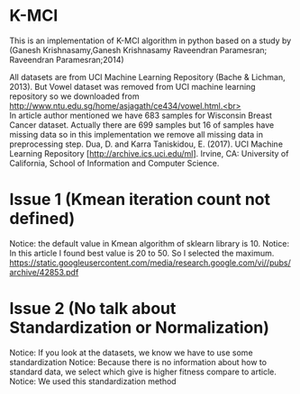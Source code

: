 # K-MCI
This is an implementation of K-MCI algorithm in python based on a study by (Ganesh Krishnasamy,Ganesh Krishnasamy Raveendran Paramesran; Raveendran Paramesran;2014)

All datasets are from UCI Machine Learning Repository (Bache & Lichman, 2013). But Vowel dataset was removed from UCI machine learning repository so we downloaded from http://www.ntu.edu.sg/home/asjagath/ce434/vowel.html.<br>
<br>In article author mentioned we have 683 samples for Wisconsin Breast Cancer dataset. Actually there are 699 samples but 16 of samples have missing data so in this implementation we remove all missing data in preprocessing step.
Dua, D. and Karra Taniskidou, E. (2017). UCI Machine Learning Repository [http://archive.ics.uci.edu/ml]. Irvine, CA: University of California, School of Information and Computer Science.


# Issue 1 (Kmean iteration count not defined)
Notice: the default value in Kmean algorithm of sklearn library is 10.
Notice: In this article I found best value is 20 to 50. So I selected the maximum.
https://static.googleusercontent.com/media/research.google.com/vi//pubs/archive/42853.pdf

# Issue 2 (No talk about Standardization or Normalization)
Notice: If you look at the datasets, we know we have to use some standardization
Notice: Because there is no information about how to standard data, we select which give is higher fitness compare to article.
Notice: We used this standardization method 